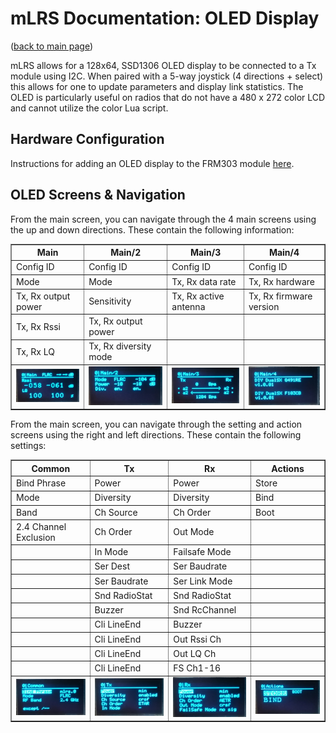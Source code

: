 # mLRS Documentation: OLED Display #

([back to main page](../README.md))

mLRS allows for a 128x64, SSD1306 OLED display to be connected to a Tx module using I2C.  When paired with a 5-way joystick (4 directions + select) this allows for one to update parameters and display link statistics.  The OLED is particularly useful on radios that do not have a 480 x 272 color LCD and cannot utilize the color Lua script.

## Hardware Configuration

Instructions for adding an OLED display to the FRM303 module [here](https://github.com/olliw42/mLRS-docu/blob/master/docs/FLYSKY_FRM303.md#oled-display-addition).

## OLED Screens & Navigation

From the main screen, you can navigate through the 4 main screens using the up and down directions. These contain the following information:

<table border="1">
    <tr>
        <th>Main</th>
        <th>Main/2</th>
        <th>Main/3</th>
        <th>Main/4</th>
    </tr>
    <tr>
        <td>Config ID</td>
        <td>Config ID</td>
        <td>Config ID</td>
        <td>Config ID</td>
    </tr>
    <tr>
        <td>Mode</td>
        <td>Mode</td>
        <td>Tx, Rx data rate</td>
        <td>Tx, Rx hardware</td>
    </tr>
    <tr>
        <td>Tx, Rx output power</td>
        <td>Sensitivity</td>
        <td>Tx, Rx active antenna</td>
        <td>Tx, Rx firmware version</td>
    </tr>
    <tr>
        <td>Tx, Rx Rssi</td>
        <td>Tx, Rx output power</td>
        <td></td>
        <td></td>
    </tr>
    <tr>
        <td>Tx, Rx LQ</td>
        <td>Tx, Rx diversity mode</td>
        <td></td>
        <td></td>
    </tr>
    <tr>
        <td><img src="images/OLED_MAIN.jpg" width="240"></td>
        <td><img src="images/OLED_MAIN2.jpg" width="240"></td>
        <td><img src="images/OLED_MAIN3.jpg" width="240"></td>
        <td><img src="images/OLED_MAIN4.jpg" width="240"></td>
    </tr>
</table>


From the main screen, you can navigate through the setting and action screens using the right and left directions. These contain the following settings:

<table border="1">
    <tr>
        <th>Common</th>
        <th>Tx</th>
        <th>Rx</th>
        <th>Actions</th>
    </tr>
    <tr>
        <td>Bind Phrase</td>
        <td>Power</td>
        <td>Power</td>
        <td>Store</td>
    </tr>
    <tr>
        <td>Mode</td>
        <td>Diversity</td>
        <td>Diversity</td>
        <td>Bind</td>
    </tr>
    <tr>
        <td>Band</td>
        <td>Ch Source</td>
        <td>Ch Order</td>
        <td>Boot</td>
    </tr>
    <tr>
        <td>2.4 Channel Exclusion</td>
        <td>Ch Order</td>
        <td>Out Mode</td>
        <td></td>
    </tr>
    <tr>
        <td></td>
        <td>In Mode</td>
        <td>Failsafe Mode</td>
        <td></td>
    </tr>
        <tr>
        <td></td>
        <td>Ser Dest</td>
        <td>Ser Baudrate</td>
        <td></td>
    </tr>
        <tr>
        <td></td>
        <td>Ser Baudrate</td>
        <td>Ser Link Mode</td>
        <td></td>
    </tr>
        <tr>
        <td></td>
        <td>Snd RadioStat</td>
        <td>Snd RadioStat</td>
        <td></td>
    </tr>
        <tr>
        <td></td>
        <td>Buzzer</td>
        <td>Snd RcChannel</td>
        <td></td>
    </tr>
        <tr>
        <td></td>
        <td>Cli LineEnd</td>
        <td>Buzzer</td>
        <td></td>
    </tr>
    </tr>
        <tr>
        <td></td>
        <td>Cli LineEnd</td>
        <td>Out Rssi Ch</td>
        <td></td>
    </tr>
     </tr>
        <tr>
        <td></td>
        <td>Cli LineEnd</td>
        <td>Out LQ Ch</td>
        <td></td>
    </tr>
        </tr>
        <tr>
        <td></td>
        <td>Cli LineEnd</td>
        <td>FS Ch1-16</td>
        <td></td>
    </tr>
    <tr>
        <td><img src="images/OLED_COMMON.jpg" width="240"></td>
        <td><img src="images/OLED_TX.jpg" width="240"></td>
        <td><img src="images/OLED_RX.jpg" width="240"></td>
        <td><img src="images/OLED_ACTIONS.jpg" width="240"></td>
    </tr>
</table>